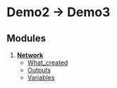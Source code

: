 # Demo2 -> Demo3

## Modules
1. [**Network**](https://github.com/xxxDaOctoPuSSxxx/CI-CD-Deployment/blob/main/modules/network/readme.md) 
    * [What_created](https://github.com/xxxDaOctoPuSSxxx/CI-CD-Deployment/blob/main/modules/network/readme.md#in-this-module-i-create-next-aws-resource)
    * [Outputs](https://github.com/xxxDaOctoPuSSxxx/CI-CD-Deployment/blob/main/modules/network/readme.md#outputs-contains-next)
    * [Variables](https://github.com/xxxDaOctoPuSSxxx/CI-CD-Deployment/blob/main/modules/network/readme.md#variable-contains-next)
